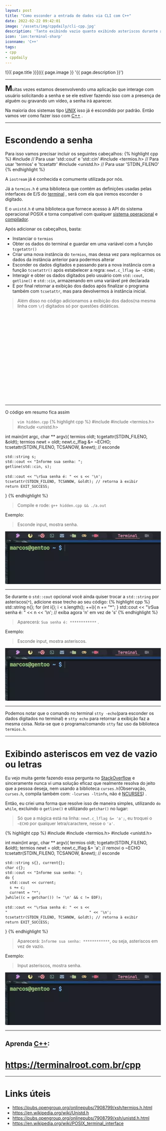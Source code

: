 ```yaml
---
layout: post
title: "Como esconder a entrada de dados via CLI com C++"
date: 2022-02-22 09:42:01
image: '/assets/img/cppdaily/cli-cpp.jpg'
description: 'Tanto exibindo vazio quanto exibindo asteriscos durante a digitação do usuário.'
icon: 'ion:terminal-sharp'
iconname: 'C++'
tags:
- cpp
- cppdaily
---
```


![{{ page.title }}]({{ page.image }} '{{ page.description }}')

---

<b style="font-size:24px;">M</b>uitas vezes estamos desenvolvendo uma aplicação que interage com usuário solicitando a senha e se ele estiver fazendo isso com a presença de alguém ou gravando um vídeo, a senha irá aparecer.

Na maioria dos sistemas tipo [UNIX](https://terminalroot.com.br/tags#unix) isso já é escondido por padrão. Então vamos ver como fazer isso com [C++](https://terminalroot.com.br/cpp) .

---

# Escondendo a senha
Para isso vamos precisar incluir os seguintes cabeçalhos:
{% highlight cpp %}
#include <iostream> // Para usar 'std::cout' e 'std::cin'
#include <termios.h> // Para usar 'termios' e 'tcsetattr'
#include <unistd.h> // Para usar 'STDIN_FILENO'
{% endhighlight %}

A `iostream` já é conhecida e comumente utilizada por nós. 

Já a `termios.h` é uma biblioteca que contém as definições usadas pelas interfaces de E/S do [terminal](https://terminalroot.com.br/tags#terminal) , será com ela que iremos esconder o digitado.

E o `unistd.h` é uma biblioteca que fornece acesso à API do sistema operacional POSIX e torna compatível com qualquer [sistema operacional](https://terminalroot.com.br/tags#so) e [compilador](https://terminalroot.com.br/tags#gcc).

Após adicionar os cabeçalhos, basta:
+ Instanciar o `termios`
+ Obter os dados do terminal e guardar em uma variável com a função `tcgetattr()`
+ Criar uma nova instância do `termios`, mas dessa vez para replicarmos os dados da instância anterior para podermos alterar
+ Esconder os dados digitados e passando para a nova instância com a função `tcsetattr()` após estabelecer a regra: `newt.c_lflag &= ~ECHO;`
+ Interagir e obter os dados digitados pelo usuário com `std::cout`, `getline()` e `std::cin`, armazenando em uma variável pré declarada
+ E por final retornar a exibição dos dados após finalizar o programa também com `tcsetattr`, mas para devolvermos à instância inicial.
> Além disso no código adicionamos a exibição dos dados(na mesma linha com `\r`) digitados só por questões didáticas.


<!-- SQUARE - GAMES ROOT -->
<script async src="//pagead2.googlesyndication.com/pagead/js/adsbygoogle.js"></script>
<ins class="adsbygoogle"
style="display:inline-block;width:336px;height:280px"
data-ad-client="ca-pub-2838251107855362"
data-ad-slot="5351066970"></ins>
<script>
(adsbygoogle = window.adsbygoogle || []).push({});
</script>

---

O código em resumo fica assim

> `vim hidden.cpp`
{% highlight cpp %}
#include <iostream>
#include <termios.h>
#include <unistd.h>

int main(int argc, char ** argv){
    termios oldt;
    tcgetattr(STDIN_FILENO, &oldt);
    termios newt = oldt;
    newt.c_lflag &= ~ECHO;
    tcsetattr(STDIN_FILENO, TCSANOW, &newt); // esconde

    std::string s;
    std::cout << "Informe sua senha: ";
    getline(std::cin, s);

    std::cout << "\rSua senha é: " << s << '\n';
    tcsetattr(STDIN_FILENO, TCSANOW, &oldt); // retorna à exibir
    return EXIT_SUCCESS;
}
{% endhighlight %}
> Compile e rode: `g++ hidden.cpp && ./a.out`

Exemplo:
> Esconde input, mostra senha.

<img src="/assets/img/cppdaily/webp/1-vazio-mostra-pt-br.webp" loading="lazy" alt="Esconde input, mostra senha">

---

Se durante o `std::cout` opcional você ainda quiser trocar a `std::string` por asteriscos(`*`), adicione esse trecho ao seu código:
{% highlight cpp %}
std::string n{};
for (int i{}; i < s.length(); ++i){
  n += "*";
}
std::cout << "\rSua senha é: " << n << '\n'; // exiba agora 'n' em vez de 's'
{% endhighlight %}
> Aparecerá: `Sua senha é: ************` .

Exemplo:
> Esconde input, mostra asteriscos.

<img src="/assets/img/cppdaily/webp/2-vazio-aster-pt-br.webp" loading="lazy" alt="Esconde input, mostra asteriscos">

---

Podemos notar que o comando no terminal `stty -echo`(para esconder os dados digitados no terminal) e `stty echo` para retornar a exibição faz a mesma coisa. Nota-se que o programa/comando `stty` faz uso da biblioteca `termios.h`.

---

# Exibindo asteriscos em vez de vazio ou letras
Eu vejo muita gente fazendo essa pergunta no [StackOverflow](https://stackoverflow.com/) e sinceramente nunca vi uma solução eficaz que realmente resolva do jeito que a pessoa deseja, nem usando a biblioteca `curses.h`(Observação, `curses.h`, compila também com: `-lcurses -ltinfo`, não é [NCURSES](https://terminalroot.com.br/ncurses)) .

Então, eu criei uma forma que resolve isso de maneira simples, utilizando `do while`, excluindo o `getline()` e utilizando `getchar()` no lugar:
> Só que a mágica está na linha: `newt.c_lflag &= 'a';`, eu troquei o `~ECHO` por qualquer letra/caractere, nesse o `'a'`.

{% highlight cpp %}
#include <iostream>
#include <termios.h>
#include <unistd.h>

int main(int argc, char ** argv){
    termios oldt;
    tcgetattr(STDIN_FILENO, &oldt);
    termios newt = oldt;
    newt.c_lflag &= 'a'; // removi o ~ECHO
    tcsetattr(STDIN_FILENO, TCSANOW, &newt); // esconde

    std::string s{}, current{};
    char c{};
    std::cout << "Informe sua senha: ";
    do {
      std::cout << current;
      s += c;
      current = "*";
    }while((c = getchar()) != '\n' && c != EOF);

    std::cout << "\rSua senha é: " << s << 
    "                                     " << '\n';
    tcsetattr(STDIN_FILENO, TCSANOW, &oldt); // retorna à exibir
    return EXIT_SUCCESS;
}
{% endhighlight %}
> Aparecerá: `Informe sua senha: ************`, ou seja, asteriscos em vez de vazio.

Exemplo:
> Input asteriscos, mostra senha.

<img src="/assets/img/cppdaily/webp/3-asterisco-pt-br.webp" loading="lazy" alt="Input, mostra senha">

---

## Aprenda [C++](https://terminalroot.com.br/cpp): 
# <https://terminalroot.com.br/cpp>

---

# Links úteis
+ <https://pubs.opengroup.org/onlinepubs/7908799/xsh/termios.h.html>
+ <https://en.wikipedia.org/wiki/Unistd.h>
+ <https://pubs.opengroup.org/onlinepubs/7908799/xsh/unistd.h.html>
+ <https://en.wikipedia.org/wiki/POSIX_terminal_interface>

